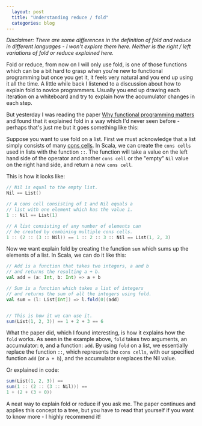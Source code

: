 ```yaml
---
  layout: post
  title: "Understanding reduce / fold"
  categories: blog
---
```


_Disclaimer: There are some differences in the definition of fold and reduce in different languages - I won't explore them here. Neither is the right / left variations of fold or reduce explained here._

Fold or reduce, from now on I will only use fold, is one of those functions which can be a bit hard to grasp when you're new to functional programming but once you get it, it feels very natural and you end up using it all the time. A little while back I listened to a discussion about how to explain fold to novice programmers. Usually you end up drawing each iteration on a whiteboard and try to explain how the accumulator changes in each step.

But yesterday I was reading the paper [Why functional programming matters](https://github.com/papers-we-love/papers-we-love/raw/master/functional_programming/why-functional-programming-matters.pdf) and found that it explained fold in a way which I'd never seen before - perhaps that's just me but it goes something like this:

Suppose you want to use fold on a list. First we must acknowledge that a list simply consists of many [cons cells](https://en.wikipedia.org/wiki/Cons). In Scala, we can create the `cons cells` used in lists with the function `::`. The function will take a value on the left hand side of the operator and another `cons cell` or the "empty" `Nil` value on the right hand side, and return a new `cons cell`. 

This is how it looks like:

```scala
// Nil is equal to the empty list.
Nil == List()

// A cons cell consisting of 1 and Nil equals a
// list with one element which has the value 1.
1 :: Nil == List(1)

// A list consisting of any number of elements can
// be created by combining multiple cons cells.
1 :: (2 :: (3 :: Nil)) == 1 :: 2 :: 3 :: Nil == List(1, 2, 3)
```

Now we want explain fold by creating the function `sum` which sums up the elements of a list. In Scala, we can do it like this:

```scala
// Add is a function that takes two integers, a and b
// and returns the resulting a + b.
val add = (a: Int, b: Int) => a + b

// Sum is a function which takes a list of integers
// and returns the sum of all the integers using fold.
val sum = (l: List[Int]) => l.fold(0)(add)


// This is how it we can use it.
sum(List(1, 2, 3)) == 1 + 2 + 3 == 6
```

What the paper did, which I found interesting, is how it explains how the `fold` works. As seen in the example above, `fold` takes two arguments, an accumulator: `0`, and a function: `add`. By using `fold` on a list, we essentially replace the function `::`, which represents the `cons cells`, with our specified function `add` (or `a + b`), and the accumulator `0` replaces the Nil value.

Or explained in code:

```scala
sum(List(1, 2, 3)) ==
sum(1 :: (2 :: (3 :: Nil))) ==
1 + (2 + (3 + 0))
```

A neat way to explain fold or reduce if you ask me. The paper continues and applies this concept to a tree, but you have to read that yourself if you want to know more - I highly recommend it!
